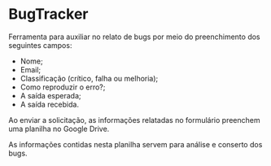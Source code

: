 # BugTracker

Ferramenta para auxiliar no relato de bugs por meio do preenchimento dos seguintes campos:

- Nome;
- Email;
- Classificação (crítico, falha ou melhoria);
- Como reproduzir o erro?;
- A saída esperada;
- A saída recebida.

Ao enviar a solicitação, as informações relatadas no formulário preenchem uma planilha no Google Drive.

As informações contidas nesta planilha servem para análise e conserto dos bugs.
